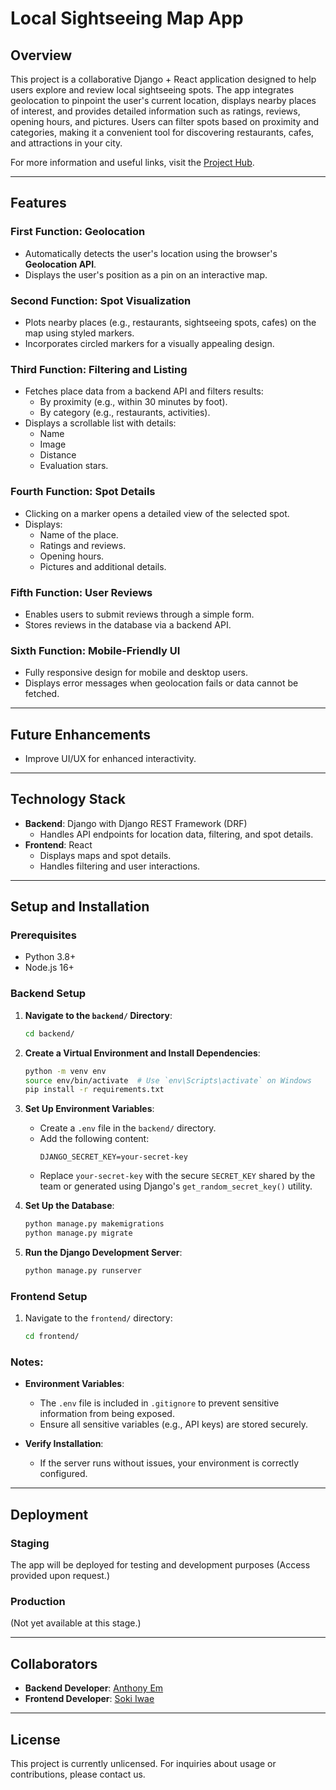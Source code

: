 # Local Sightseeing Map App

## Overview
This project is a collaborative Django + React application designed to help users explore and review local sightseeing spots. The app integrates geolocation to pinpoint the user's current location, displays nearby places of interest, and provides detailed information such as ratings, reviews, opening hours, and pictures. Users can filter spots based on proximity and categories, making it a convenient tool for discovering restaurants, cafes, and attractions in your city.

For more information and useful links, visit the [Project Hub](https://astromao.com).

---

## Features

### **First Function: Geolocation**
- Automatically detects the user's location using the browser's **Geolocation API**.
- Displays the user's position as a pin on an interactive map.

### **Second Function: Spot Visualization**
- Plots nearby places (e.g., restaurants, sightseeing spots, cafes) on the map using styled markers.
- Incorporates circled markers for a visually appealing design.

### **Third Function: Filtering and Listing**
- Fetches place data from a backend API and filters results:
  - By proximity (e.g., within 30 minutes by foot).
  - By category (e.g., restaurants, activities).
- Displays a scrollable list with details:
  - Name
  - Image
  - Distance
  - Evaluation stars.

### **Fourth Function: Spot Details**
- Clicking on a marker opens a detailed view of the selected spot.
- Displays:
  - Name of the place.
  - Ratings and reviews.
  - Opening hours.
  - Pictures and additional details.

### **Fifth Function: User Reviews**
- Enables users to submit reviews through a simple form.
- Stores reviews in the database via a backend API.

### **Sixth Function: Mobile-Friendly UI**
- Fully responsive design for mobile and desktop users.
- Displays error messages when geolocation fails or data cannot be fetched.

---

## Future Enhancements
- Improve UI/UX for enhanced interactivity.

---

## Technology Stack
- **Backend**: Django with Django REST Framework (DRF)
  - Handles API endpoints for location data, filtering, and spot details.
- **Frontend**: React
  - Displays maps and spot details.
  - Handles filtering and user interactions.

---

## Setup and Installation

### Prerequisites
- Python 3.8+
- Node.js 16+

### Backend Setup

1. **Navigate to the `backend/` Directory**:
   ```bash
   cd backend/
   ```

2. **Create a Virtual Environment and Install Dependencies**:
   ```bash
   python -m venv env
   source env/bin/activate  # Use `env\Scripts\activate` on Windows
   pip install -r requirements.txt
   ```

3. **Set Up Environment Variables**:
   - Create a `.env` file in the `backend/` directory.
   - Add the following content:
     ```plaintext
     DJANGO_SECRET_KEY=your-secret-key
     ```
   - Replace `your-secret-key` with the secure `SECRET_KEY` shared by the team or generated using Django's `get_random_secret_key()` utility.

4. **Set Up the Database**:
   ```bash
   python manage.py makemigrations
   python manage.py migrate
   ```

5. **Run the Django Development Server**:
   ```bash
   python manage.py runserver
   ```

### Frontend Setup
1. Navigate to the `frontend/` directory:
   ```bash
   cd frontend/
   ```

### Notes:
- **Environment Variables**:
  - The `.env` file is included in `.gitignore` to prevent sensitive information from being exposed.
  - Ensure all sensitive variables (e.g., API keys) are stored securely.

- **Verify Installation**:
  - If the server runs without issues, your environment is correctly configured.

---

## Deployment
### Staging
The app will be deployed for testing and development purposes (Access provided upon request.)

### Production
(Not yet available at this stage.)

---

## Collaborators
- **Backend Developer**: [Anthony Em](https://github.com/AnSiChen)
- **Frontend Developer**: [Soki Iwae](https://github.com/Sochan2)

---

## License
This project is currently unlicensed. For inquiries about usage or contributions, please contact us.
